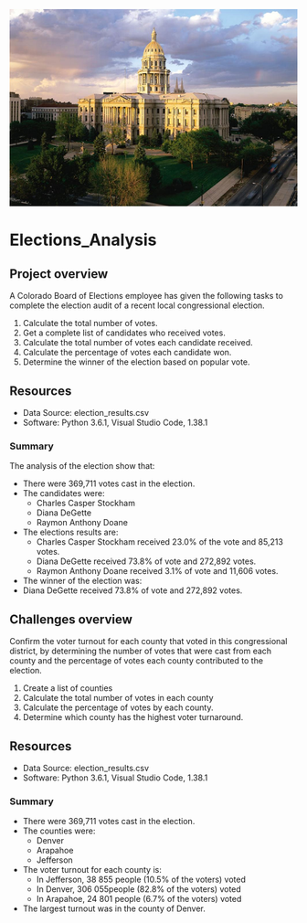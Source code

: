 ![capitol](/Resources/capitol.jpg)

# Elections_Analysis

## Project overview 
A Colorado Board of Elections employee has given the following tasks to complete the election audit of a recent local congressional election. 

1. Calculate the total number of votes.
2. Get a complete list of candidates who received votes. 
3. Calculate the total number of votes each candidate received. 
4. Calculate the percentage of votes each candidate won. 
5. Determine the winner of the election based on popular vote.

## Resources
- Data Source: election_results.csv
- Software: Python 3.6.1, Visual Studio Code, 1.38.1

### Summary
The analysis of the election show that:
- There were 369,711 votes cast in the election.
- The candidates were:
  - Charles Casper Stockham 
  - Diana DeGette
  - Raymon Anthony Doane
- The elections results are: 
  - Charles Casper Stockham received 23.0% of the vote and 85,213 votes.
  - Diana DeGette received 73.8% of vote and 272,892 votes.
  - Raymon Anthony Doane received 3.1% of vote and 11,606 votes. 
 - The winner of the election was:
  - Diana DeGette received 73.8% of vote and 272,892 votes.

## Challenges overview 

Confirm the voter turnout for each county that voted in this congressional district, by determining the number of votes that were cast from each county and the percentage of votes each county contributed to the election.

1. Create a list of counties
2. Calculate the total number of votes in each county
2. Calculate the percentage of votes by each county.
5. Determine which county has the highest voter turnaround. 

## Resources
- Data Source: election_results.csv
- Software: Python 3.6.1, Visual Studio Code, 1.38.1

### Summary
- There were 369,711 votes cast in the election.
- The counties were:
  - Denver
  - Arapahoe
  - Jefferson
- The voter turnout for each county is: 
  - In Jefferson, 38 855 people (10.5% of the voters) voted
  - In Denver, 306 055people (82.8% of the voters) voted
  - In Arapahoe, 24 801 people (6.7% of the voters) voted
- The largest turnout was in the county of Denver. 
